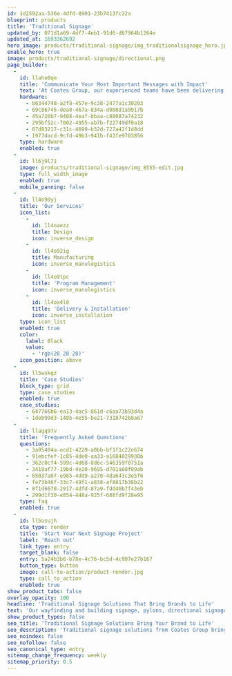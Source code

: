 ```yaml
---
id: 1d2592aa-536e-4dfd-8901-23b7413fc22a
blueprint: products
title: 'Traditional Signage'
updated_by: 071d1a69-4df7-4eb1-91d6-d67964b1264e
updated_at: 1693362692
hero_image: products/traditional-signage/img_traditionalsignage_hero.jpg
enable_hero: true
image: products/traditional-signage/directional.png
page_builder:
  -
    id: llaho0qe
    title: 'Communicate Your Most Important Messages with Impact'
    text: 'At Coates Group, our experienced teams have been delivering best-in-class indoor and outdoor signage to meet the highest standards of safety, compliance, and durability for the world’s leading brands since 1963. Our solutions bring together cutting-edge technology and impactful design and messaging, enabling national and global brands to stand out from the crowd.'
    hardware:
      - b6344748-a2f8-457e-9c38-2477a1c30203
      - 69c86745-dea0-467a-834a-d008d1a9917b
      - 45a726b7-9408-4eaf-bbaa-c88087a74232
      - 295bf52c-7002-4955-ab7b-f22749df0a18
      - 07d83217-c31c-4699-b32d-727a42f1d8dd
      - 1977dacd-9cfd-49b3-941b-f43fe9703856
    type: hardware
    enabled: true
  -
    id: ll6j9l71
    image: products/traditional-signage/img_8555-edit.jpg
    type: full_width_image
    enabled: true
    mobile_panning: false
  -
    id: ll4o90yj
    title: 'Our Services'
    icon_list:
      -
        id: ll4oaezz
        title: Design
        icon: inverse_design
      -
        id: ll4o92ig
        title: Manufacturing
        icon: inverse_manulogistics
      -
        id: ll4o9tpc
        title: 'Program Management'
        icon: inverse_manulogistics
      -
        id: ll4oa4l0
        title: 'Delivery & Installation'
        icon: inverse_installation
    type: icon_list
    enabled: true
    color:
      label: Black
      value:
        - 'rgb(28 28 28)'
    icon_position: above
  -
    id: ll5wxkgz
    title: 'Case Studies'
    block_type: grid
    type: case_studies
    enabled: true
    case_studies:
      - 647766b6-ea13-4ac5-861d-c6aa73b93d4a
      - 1deb99d3-148b-4e55-be21-7318742b0a67
  -
    id: llagq97v
    title: 'Frequently Asked Questions'
    questions:
      - 3a95404a-ecd1-4229-a0bb-bf1f1c22e674
      - 91ebcfef-1c85-4de0-aa33-a1684829930b
      - 362c0cf4-599c-4d68-8d6c-546359f0751a
      - 3418af77-19bd-4e20-9695-d701a08f09ab
      - 65037a07-e985-4dd9-a270-4da643c3e5f6
      - fe73b46f-33c7-49f1-a838-af8817b38b22
      - 8f1d6678-2917-4dfd-87a9-fdd40b7f43eb
      - 299d1f30-e854-448a-925f-688fd9f28e95
    type: faq
    enabled: true
  -
    id: ll5usujh
    cta_type: render
    title: 'Start Your Next Signage Project'
    label: 'Reach out'
    link_type: entry
    target_blank: false
    entry: 5a24b3b6-b78e-4c76-bc5d-4c907e27b167
    button_type: button
    image: call-to-action/product-render.jpg
    type: call_to_action
    enabled: true
show_product_tabs: false
overlay_opacity: 100
headline: 'Traditional Signage Solutions That Bring Brands to Life'
text: 'Our wayfinding and building signage, pylons, directional signage, canopies, and gantries increase brand exposure while providing customers with critical information. Even better, our start-to-finish services ensure you’re supported from initial concept to completed rollout.'
show_product_types: false
seo_title: 'Traditional Signage Solutions Bring Your Brand to Life'
seo_description: 'Traditional signage solutions from Coates Group bring brands to life and communicate customer messages with impact. learn more.'
seo_noindex: false
seo_nofollow: false
seo_canonical_type: entry
sitemap_change_frequency: weekly
sitemap_priority: 0.5
---
```

